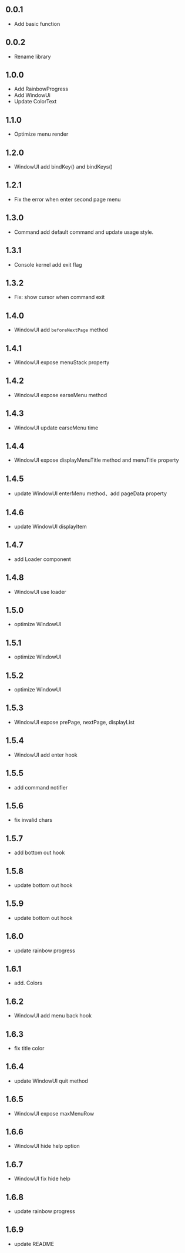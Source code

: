 ## 0.0.1

- Add basic function

## 0.0.2

- Rename library

## 1.0.0

- Add RainbowProgress
- Add WindowUi
- Update ColorText

## 1.1.0

- Optimize menu render

## 1.2.0

- WindowUI add bindKey() and bindKeys()

## 1.2.1

- Fix the error when enter second page menu 

## 1.3.0

- Command add default command and update usage style.

## 1.3.1

- Console kernel add exit flag

## 1.3.2

- Fix: show cursor when command exit

## 1.4.0

- WindowUI add `beforeNextPage` method

## 1.4.1

- WindowUI expose menuStack property

## 1.4.2

- WindowUI expose earseMenu method

## 1.4.3

- WindowUI update earseMenu time

## 1.4.4

- WindowUI expose displayMenuTitle method and menuTitle property

## 1.4.5

- update WindowUI enterMenu method、add pageData property

## 1.4.6

- update WindowUI displayItem

## 1.4.7

- add Loader component

## 1.4.8

- WindowUI use loader

## 1.5.0

- optimize WindowUI

## 1.5.1

- optimize WindowUI

## 1.5.2

- optimize WindowUI

## 1.5.3

- WindowUI expose prePage, nextPage, displayList

## 1.5.4

- WindowUI add enter hook

## 1.5.5

- add command notifier

## 1.5.6

- fix invalid chars

## 1.5.7

- add bottom out hook

## 1.5.8

- update bottom out hook

## 1.5.9

- update bottom out hook

## 1.6.0

- update rainbow progress

## 1.6.1

- add. Colors

## 1.6.2

- WindowUI add menu back hook

## 1.6.3

- fix title color

## 1.6.4

- update WindowUI quit method

## 1.6.5

- WindowUI expose maxMenuRow

## 1.6.6

- WindowUI hide help option

## 1.6.7

- WindowUI fix hide help

## 1.6.8

- update rainbow progress

## 1.6.9

- update README